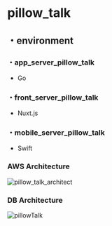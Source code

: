 # pillow_talk

## ・environment

### ・app_server_pillow_talk
- Go

### ・front_server_pillow_talk
- Nuxt.js

### ・mobile_server_pillow_talk
- Swift

### AWS Architecture

![pillow_talk_architect](https://user-images.githubusercontent.com/45042275/67157090-123f6580-f362-11e9-94ab-1308ab8e8fc2.png)


### DB Architecture

![pillowTalk](https://user-images.githubusercontent.com/45042275/67156833-7d873880-f35e-11e9-8901-6402b2029249.png)
